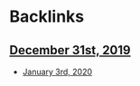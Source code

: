 
# Backlinks
## [December 31st, 2019](<December 31st, 2019.md>)
- [January 3rd, 2020](<January 3rd, 2020.md>)

